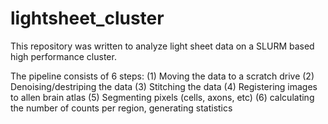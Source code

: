 # lightsheet_cluster
This repository was written to analyze light sheet data on a SLURM based high performance cluster. 

The pipeline consists of 6 steps: 
(1) Moving the data to a scratch drive
(2) Denoising/destriping the data
(3) Stitching the data
(4) Registering images to allen brain atlas
(5) Segmenting pixels (cells, axons, etc)
(6) calculating the number of counts per region, generating statistics
